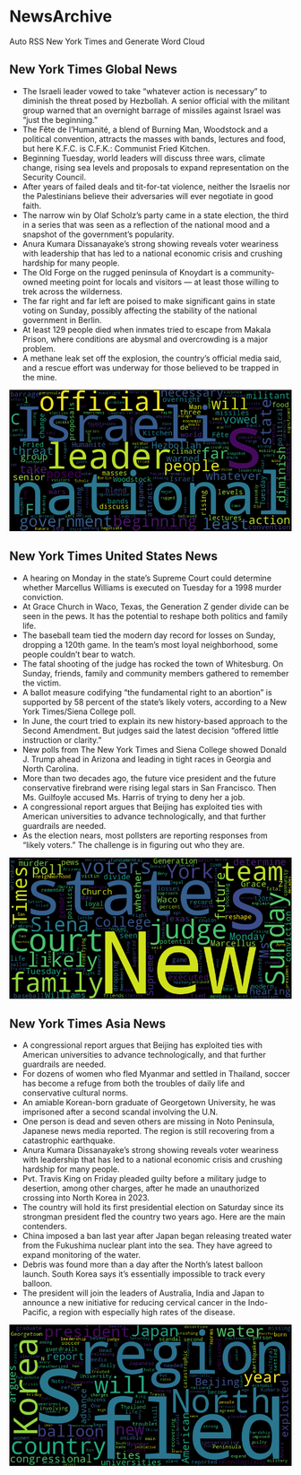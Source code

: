 # NewsArchive
Auto RSS New York Times and Generate Word Cloud

## New York Times Global News
* The Israeli leader vowed to take “whatever action is necessary” to diminish the threat posed by Hezbollah. A senior official with the militant group warned that an overnight barrage of missiles against Israel was “just the beginning.”
* The Fête de l’Humanité, a blend of Burning Man, Woodstock and a political convention, attracts the masses with bands, lectures and food, but here K.F.C. is C.F.K.: Communist Fried Kitchen.
* Beginning Tuesday, world leaders will discuss three wars, climate change, rising sea levels and proposals to expand representation on the Security Council.
* After years of failed deals and tit-for-tat violence, neither the Israelis nor the Palestinians believe their adversaries will ever negotiate in good faith.
* The narrow win by Olaf Scholz’s party came in a state election, the third in a series that was seen as a reflection of the national mood and a snapshot of the government’s popularity.
* Anura Kumara Dissanayake’s strong showing reveals voter weariness with leadership that has led to a national economic crisis and crushing hardship for many people.
* The Old Forge on the rugged peninsula of Knoydart is a community-owned meeting point for locals and visitors — at least those willing to trek across the wilderness.
* The far right and far left are poised to make significant gains in state voting on Sunday, possibly affecting the stability of the national government in Berlin.
* At least 129 people died when inmates tried to escape from Makala Prison, where conditions are abysmal and overcrowding is a major problem.
* A methane leak set off the explosion, the country’s official media said, and a rescue effort was underway for those believed to be trapped in the mine.

![Global](./global.png)
## New York Times United States News
* A hearing on Monday in the state’s Supreme Court could determine whether Marcellus Williams is executed on Tuesday for a 1998 murder conviction.
* At Grace Church in Waco, Texas, the Generation Z gender divide can be seen in the pews. It has the potential to reshape both politics and family life.
* The baseball team tied the modern day record for losses on Sunday, dropping a 120th game. In the team’s most loyal neighborhood, some people couldn’t bear to watch.
* The fatal shooting of the judge has rocked the town of Whitesburg. On Sunday, friends, family and community members gathered to remember the victim.
* A ballot measure codifying “the fundamental right to an abortion” is supported by 58 percent of the state’s likely voters, according to a New York Times/Siena College poll.
* In June, the court tried to explain its new history-based approach to the Second Amendment. But judges said the latest decision “offered little instruction or clarity.”
* New polls from The New York Times and Siena College showed Donald J. Trump ahead in Arizona and leading in tight races in Georgia and North Carolina.
* More than two decades ago, the future vice president and the future conservative firebrand were rising legal stars in San Francisco. Then Ms. Guilfoyle accused Ms. Harris of trying to deny her a job.
* A congressional report argues that Beijing has exploited ties with American universities to advance technologically, and that further guardrails are needed.
* As the election nears, most pollsters are reporting responses from “likely voters.” The challenge is in figuring out who they are.

![US](./usnews.png)
## New York Times Asia News
* A congressional report argues that Beijing has exploited ties with American universities to advance technologically, and that further guardrails are needed.
* For dozens of women who fled Myanmar and settled in Thailand, soccer has become a refuge from both the troubles of daily life and conservative cultural norms.
* An amiable Korean-born graduate of Georgetown University, he was imprisoned after a second scandal involving the U.N.
* One person is dead and seven others are missing in Noto Peninsula, Japanese news media reported. The region is still recovering from a catastrophic earthquake.
* Anura Kumara Dissanayake’s strong showing reveals voter weariness with leadership that has led to a national economic crisis and crushing hardship for many people.
* Pvt. Travis King on Friday pleaded guilty before a military judge to desertion, among other charges, after he made an unauthorized crossing into North Korea in 2023.
* The country will hold its first presidential election on Saturday since its strongman president fled the country two years ago. Here are the main contenders.
* China imposed a ban last year after Japan began releasing treated water from the Fukushima nuclear plant into the sea. They have agreed to expand monitoring of the water.
* Debris was found more than a day after the North’s latest balloon launch. South Korea says it’s essentially impossible to track every balloon.
* The president will join the leaders of Australia, India and Japan to announce a new initiative for reducing cervical cancer in the Indo-Pacific, a region with especially high rates of the disease.

![Asian](./asian.png)
